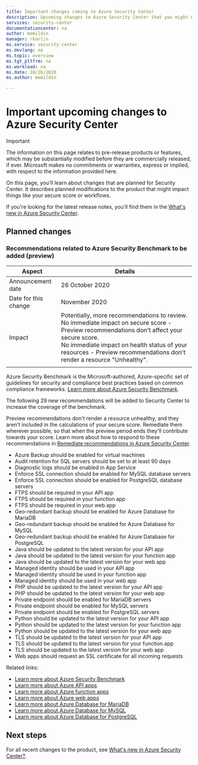 ```yaml
---
title: Important changes coming to Azure Security Center
description: Upcoming changes to Azure Security Center that you might need to be aware of and for which you might need to plan 
services: security-center
documentationcenter: na
author: memildin
manager: rkarlin
ms.service: security-center
ms.devlang: na
ms.topic: overview
ms.tgt_pltfrm: na
ms.workload: na
ms.date: 10/26/2020
ms.author: memildin

---
```


# Important upcoming changes to Azure Security Center

> [!IMPORTANT]
> The information on this page relates to pre-release products or features, which may be substantially modified before they are commercially released, if ever. Microsoft makes no commitments or warranties, express or implied, with respect to the information provided here.

On this page, you'll learn about changes that are planned for Security Center. It describes planned modifications to the product that might impact things like your secure score or workflows.

If you're looking for the latest release notes, you'll find them in the [What's new in Azure Security Center](release-notes.md).


## Planned changes

### Recommendations related to Azure Security Benchmark to be added (preview)

| Aspect | Details |
|---------|---------|
|Announcement date | 26 October 2020  |
|Date for this change  |  November 2020 |
|Impact     | Potentially, more recommendations to review.<br>No immediate impact on secure score - Preview recommendations don't affect your secure score.<br>No immediate impact on health status of your resources - Preview recommendations don't render a resource "Unhealthy".|
|  |  |

Azure Security Benchmark is the Microsoft-authored, Azure-specific set of guidelines for security and compliance best practices based on common compliance frameworks. [Learn more about Azure Security Benchmark](../security/benchmarks/introduction.md).

The following 29 new recommendations will be added to Security Center to increase the coverage of the benchmark.

Preview recommendations don't render a resource unhealthy, and they aren't included in the calculations of your secure score. Remediate them wherever possible, so that when the preview period ends they'll contribute towards your score. Learn more about how to respond to these recommendations in [Remediate recommendations in Azure Security Center](security-center-remediate-recommendations.md).

- Azure Backup should be enabled for virtual machines
- Audit retention for SQL servers should be set to at least 90 days
- Diagnostic logs should be enabled in App Service 
- Enforce SSL connection should be enabled for MySQL database servers
- Enforce SSL connection should be enabled for PostgreSQL database servers
- FTPS should be required in your API app
- FTPS should be required in your function app
- FTPS should be required in your web app
- Geo-redundant backup should be enabled for Azure Database for MariaDB
- Geo-redundant backup should be enabled for Azure Database for MySQL
- Geo-redundant backup should be enabled for Azure Database for PostgreSQL
- Java should be updated to the latest version for your API app
- Java should be updated to the latest version for your function app
- Java should be updated to the latest version for your web app
- Managed identity should be used in your API app
- Managed identity should be used in your function app
- Managed identity should be used in your web app
- PHP should be updated to the latest version for your API app
- PHP should be updated to the latest version for your web app
- Private endpoint should be enabled for MariaDB servers
- Private endpoint should be enabled for MySQL servers
- Private endpoint should be enabled for PostgreSQL servers
- Python should be updated to the latest version for your API app
- Python should be updated to the latest version for your function app
- Python should be updated to the latest version for your web app
- TLS should be updated to the latest version for your API app
- TLS should be updated to the latest version for your function app
- TLS should be updated to the latest version for your web app
- Web apps should request an SSL certificate for all incoming requests

Related links:

- [Learn more about Azure Security Benchmark](../security/benchmarks/introduction.md)
- [Learn more about Azure API apps](../app-service/app-service-web-tutorial-rest-api.md)
- [Learn more about Azure function apps](../azure-functions/functions-overview.md)
- [Learn more about Azure web apps](../app-service/overview.md)
- [Learn more about Azure Database for MariaDB](../mariadb/overview.md)
- [Learn more about Azure Database for MySQL](../mysql/overview.md)
- [Learn more about Azure Database for PostgreSQL](../postgresql/overview.md)

## Next steps

For all recent changes to the product, see [What's new in Azure Security Center?](release-notes.md).